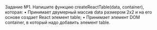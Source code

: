 Задание №1.
Напишите функцию createReactTable(data, container), которая:
•	Принимает двумерный массив data размером 2х2 и на его основе создает React элемент table;
•	Принимает элемент DOM container, в который надо добавить элемент table.
